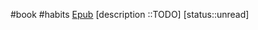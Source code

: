 #book #habits 
[Epub](/Data/Books/0307273601DailyRituals.epub)
[description ::TODO]
[status::unread]